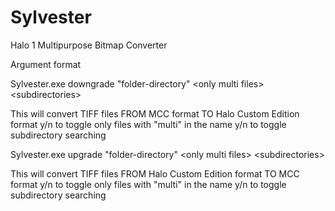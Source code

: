 # Sylvester
Halo 1 Multipurpose Bitmap Converter

Argument format 


Sylvester.exe downgrade "folder-directory" \<only multi files\> \<subdirectories\>

This will convert TIFF files FROM MCC format TO Halo Custom Edition format
y/n to toggle only files with "multi" in the name
y/n to toggle subdirectory searching




Sylvester.exe upgrade "folder-directory" \<only multi files\> \<subdirectories\>

This will convert TIFF files FROM Halo Custom Edition format TO MCC format
y/n to toggle only files with "multi" in the name
y/n to toggle subdirectory searching
